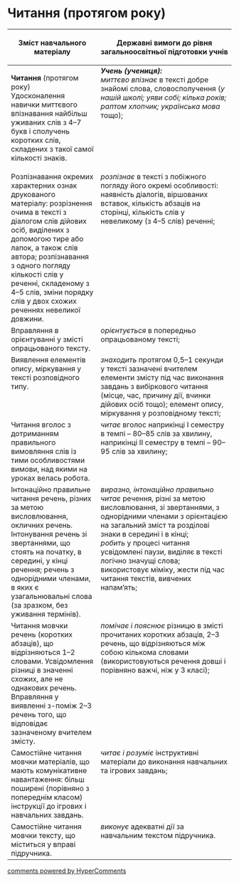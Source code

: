 <div id="hypercomments_widget" class="js-hypercomments-widget invisible"></div>

# Читання (протягом року)

<table>
<thead>
  <tr>
    <th width="40%" align="center"><p>Зміст навчального матеріалу</p></td>
    <th width="60%" align="center"><p>Державні вимоги до рівня загальноосвітньої підготовки учнів</p></td>
  </tr>
</thead>
<tbody>
  <tr>
    <td width="40%" style="vertical-align:top !important;">
    <p><b>Читання</b> (протягом року)<br>
Удосконалення навички миттєвого впізнавання найбільш уживаних слів з 4–7 букв і сполучень коротких слів, складених з такої самої кількості знаків.<br></td>
    <td width="60%" style="vertical-align:top !important;">
<i><b>Учень (учениця):</b></i><br>
<i>миттєво впізнає</i> в тексті добре знайомі слова, словосполучення (<i>у нашій школі; уяви собі; кілька років; раптом хлопчик; українська мова</i> тощо);<br></td>
  </tr>
  <tr>
    <td width="40%" style="vertical-align:top !important;">
Розпізнавання окремих характерних ознак друкованого матеріалу: розрізнення очима в тексті з діалогом слів дійових осіб, виділених з допомогою тире або лапок, а також слів автора; розпізнавання з одного погляду кількості слів у реченні, складеному з 4–5 слів, зміни порядку слів у двох схожих реченнях невеликої довжини. </td>
    <td width="60%" style="vertical-align:top !important;">
<i>розпізнає</i> в тексті з побіжного погляду його окремі особливості: наявність діалогів, віршованих вставок, кількість абзаців на сторінці, кількість слів у невеликому (з 4–5 слів) реченні;</td>
  </tr>
  <tr>
    <td width="40%" style="vertical-align:top !important;">
Вправляння в орієнтуванні у змісті опрацьованого тексту. </td>
    <td width="60%" style="vertical-align:top !important;">
<i>орієнтується</i> в попередньо опрацьованому тексті;</td>
  </tr>
  <tr>
    <td width="40%" style="vertical-align:top !important;">
Виявлення елементів опису, міркування у тексті розповідного типу.</td>
    <td width="60%" style="vertical-align:top !important;">
<i>знаходить</i> протягом 0,5–1 секунди у тексті зазначені вчителем елементи змісту під час виконання завдань з вибіркового читання (місце, час, причину дії, вчинки дійових осіб тощо); елемент опису, міркування у розповідному тексті;</td>
  </tr>
  <tr>
    <td width="40%" style="vertical-align:top !important;">
Читання вголос з дотриманням правильного вимовляння слів із тими особливостями вимови, над якими на уроках велась робота.</td>
    <td width="60%" style="vertical-align:top !important;">
<i>читає</i> вголос наприкінці І семестру в темпі – 80–85 слів за хвилину, наприкінці ІІ семестру в темпі – 90–95 слів за хвилину;</td>
  </tr>
  <tr>
    <td width="40%" style="vertical-align:top !important;">
Інтонаційно правильне читання речень, різних за метою висловлювання, окличних речень. <br>
Інтонування речень зі звертаннями, що стоять на початку, в середині, у кінці речення; речень з однорідними членами, в яких є узагальнювальні слова (за зразком, без уживання термінів). <br></td>
    <td width="60%" style="vertical-align:top !important;">
<i>виразно, інтонаційно правильно читає</i> речення, різні за метою висловлювання, зі звертаннями, з однорідними членами з орієнтацією на загальний зміст та розділові знаки в середині і в кінці;<br>
<i>робить</i> у процесі читання усвідомлені паузи, виділяє в тексті логічно значущі слова; використовує міміку, жести під час читання текстів, вивчених напам’ять;</td>
  </tr>
  <tr>
    <td width="40%" style="vertical-align:top !important;">
Читання мовчки речень (коротких абзаців), що відрізняються 1–2 словами. Усвідомлення різниці в значенні схожих, але не однакових речень. Вправляння у виявленні з-поміж 2–3 речень того, що відповідає зазначеному вчителем змісту. </td>
    <td width="60%" style="vertical-align:top !important;">
<i>помічає і пояснює</i> різницю в змісті прочитаних коротких абзаців, 2–3 речень, що відрізняються між собою кількома словами (використовуються речення довші і порівняно важчі, ніж у 3 класі);</td>
  </tr>
  <tr>
    <td width="40%" style="vertical-align:top !important;">
Самостійне читання мовчки матеріалів, що мають комунікативне навантаження: більш поширені (порівняно з попереднім класом) інструкції до ігрових і навчальних завдань.</td>
    <td width="60%" style="vertical-align:top !important;">
<i>читає і розуміє</i> інструктивні матеріали до виконання навчальних та ігрових завдань;</td>
  </tr>
  <tr>
    <td width="40%" style="vertical-align:top !important;">
Самостійне читання мовчки тексту, що міститься у вправі підручника.</td>
    <td width="60%" style="vertical-align:top !important;">
<i>виконує</i> адекватні дії за навчальним текстом підручника.</td>
  </tr>
</tbody>
</table>

<div class="js-hypercomments-container">
<a href="http://hypercomments.com" class="hc-link" title="comments widget">comments powered by HyperComments</a>
</div>
